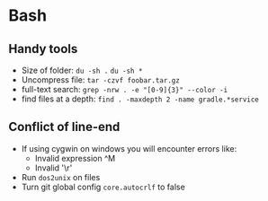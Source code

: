 # Bash

## Handy tools
* Size of folder: `du -sh .` `du -sh *`
* Uncompress file: `tar -czvf foobar.tar.gz`
* full-text search: `grep -nrw . -e "[0-9]{3}" --color -i`
* find files at a depth: `find . -maxdepth 2 -name gradle.*service`

## Conflict of line-end
* If using cygwin on windows you will encounter errors like:
    * Invalid expression ^M
    * Invalid '\r' 
* Run `dos2unix` on files
* Turn git global config `core.autocrlf` to false

